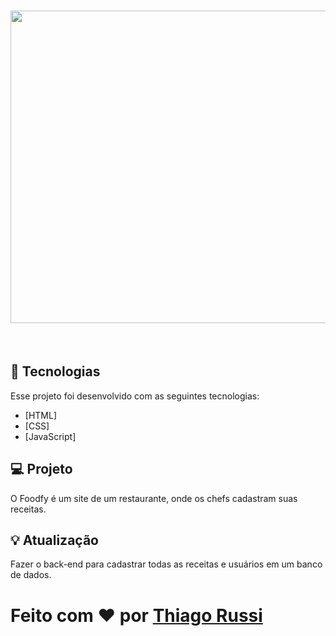 <h1 align="center">
  
<img src="" width="1000" height="500">

</h1>

<br/>

## 🚀 Tecnologias
Esse projeto foi desenvolvido com as seguintes tecnologias:

- [HTML]
- [CSS]
- [JavaScript]

## 💻 Projeto
O Foodfy é um site de um restaurante, onde os chefs cadastram suas receitas.

## 💡 Atualização
Fazer o back-end para cadastrar todas as receitas e usuários em um banco de dados.

# Feito com ♥ por [Thiago Russi](https://www.linkedin.com/in/thiago-russi-79aa3b163/)
